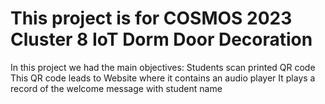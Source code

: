 # This project is for COSMOS 2023 Cluster 8 IoT Dorm Door Decoration

In this project we had the main objectives:
Students scan printed QR code
This QR code leads to Website where it contains an audio player 
It plays a record of the welcome message with student name 
